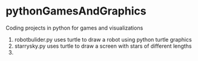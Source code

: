 # pythonGamesAndGraphics
Coding projects in python for games and visualizations 

1. robotbulider.py uses turtle to draw a robot using python turtle graphics 
2. starrysky.py uses turtle to draw a screen with stars of different lengths 
3. 
